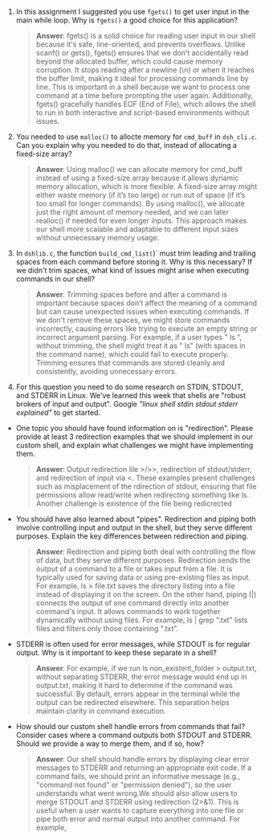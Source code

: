 1. In this assignment I suggested you use `fgets()` to get user input in the main while loop. Why is `fgets()` a good choice for this application?

    > **Answer**:  fgets() is a solid choice for reading user input in our shell because it's safe, line-oriented, and prevents overflows. Unlike scanf() or gets(), fgets() ensures that we don’t accidentally read beyond the allocated buffer, which could cause memory corruption. It stops reading after a newline (\n) or when it reaches the buffer limit, making it ideal for processing commands line by line. This is important in a shell because we want to process one command at a time before prompting the user again. Additionally, fgets() gracefully handles EOF (End of File), which allows the shell to run in both interactive and script-based environments without issues.

2. You needed to use `malloc()` to allocte memory for `cmd_buff` in `dsh_cli.c`. Can you explain why you needed to do that, instead of allocating a fixed-size array?

    > **Answer**:  Using malloc() we can allocate memory for cmd_buff instead of using a fixed-size array because it allows dynamic memory allocation, which is more flexible. A fixed-size array might either waste memory (if it’s too large) or run out of space (if it’s too small for longer commands). By using malloc(), we allocate just the right amount of memory needed, and we can later realloc() if needed for even longer inputs. This approach makes our shell more scalable and adaptable to different input sizes without unnecessary memory usage.


3. In `dshlib.c`, the function `build_cmd_list(`)` must trim leading and trailing spaces from each command before storing it. Why is this necessary? If we didn't trim spaces, what kind of issues might arise when executing commands in our shell?

    > **Answer**:  Trimming spaces before and after a command is important because spaces don’t affect the meaning of a command but can cause unexpected issues when executing commands. If we don't remove these spaces, we might store commands incorrectly, causing errors like trying to execute an empty string or incorrect argument parsing. For example, if a user types " ls ", without trimming, the shell might treat it as " ls" (with spaces in the command name), which could fail to execute properly. Trimming ensures that commands are stored cleanly and consistently, avoiding unnecessary errors.

4. For this question you need to do some research on STDIN, STDOUT, and STDERR in Linux. We've learned this week that shells are "robust brokers of input and output". Google _"linux shell stdin stdout stderr explained"_ to get started.

- One topic you should have found information on is "redirection". Please provide at least 3 redirection examples that we should implement in our custom shell, and explain what challenges we might have implementing them.

    > **Answer**:  Output redirection lile >/>>, redirection of stdout/stderr, and redirection of input via <. These examples present challenges such as misplacement of the rdirection of stdout, ensuring that file permissions allow read/write when redirecting something like ls. Another challenge is existence of the file being redicrected 

- You should have also learned about "pipes". Redirection and piping both involve controlling input and output in the shell, but they serve different purposes. Explain the key differences between redirection and piping.

    > **Answer**:  Redirection and piping both deal with controlling the flow of data, but they serve different purposes. Redirection sends the output of a command to a file or takes input from a file. It is typically used for saving data or using pre-existing files as input. For example, ls > file.txt saves the directory listing into a file instead of displaying it on the screen. On the other hand, piping (|) connects the output of one command directly into another command's input. It allows commands to work together dynamically without using files. For example, ls | grep ".txt" lists files and filters only those containing ".txt".

- STDERR is often used for error messages, while STDOUT is for regular output. Why is it important to keep these separate in a shell?

    > **Answer**:  For example, if we run ls non_existent_folder > output.txt, without separating STDERR, the error message would end up in output.txt, making it hard to determine if the command was successful. By default, errors appear in the terminal while the output can be redirected elsewhere. This separation helps maintain clarity in command execution.

- How should our custom shell handle errors from commands that fail? Consider cases where a command outputs both STDOUT and STDERR. Should we provide a way to merge them, and if so, how?

    > **Answer**:  Our shell should handle errors by displaying clear error messages to STDERR and returning an appropriate exit code. If a command fails, we should print an informative message (e.g., "command not found" or "permission denied"), so the user understands what went wrong.We should also allow users to merge STDOUT and STDERR using redirection (2>&1). This is useful when a user wants to capture everything into one file or pipe both error and normal output into another command. For example,